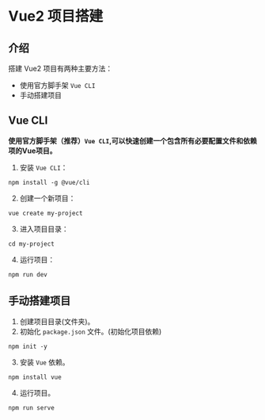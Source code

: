 # Vue2 项目搭建

## 介绍

搭建 Vue2 项目有两种主要方法：

- 使用官方脚手架 `Vue CLI`
- 手动搭建项目

## Vue CLI

**使用官方脚手架（推荐）`Vue CLI`,可以快速创建一个包含所有必要配置文件和依赖项的Vue项目。**
   
1. 安装 `Vue CLI`：
```
npm install -g @vue/cli
```
2. 创建一个新项目：
```
vue create my-project
```
3. 进入项目目录：
```
cd my-project
```
4. 运行项目：
```
npm run dev
```

## 手动搭建项目

1. 创建项目目录(文件夹)。
2. 初始化 `package.json` 文件。(初始化项目依赖)
```
npm init -y
```
3. 安装 `Vue` 依赖。
```
npm install vue
```
4. 运行项目。
```
npm run serve
```